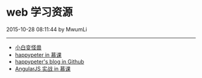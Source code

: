 # web 学习资源

2015-10-28 08:11:44 by MwumLi

----

* [小白变怪兽](http://bianguaishou.com/)
* [happypeter in 慕课](http://www.imooc.com/space/teacher/id/278816)
* [happypeter's blog in Github](http://happypeter.github.io/index.html)  
* [AngularJS 实战 in 慕课](http://www.imooc.com/video/4285)
